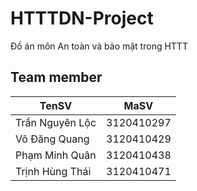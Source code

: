 # HTTTDN-Project
Đồ án môn An toàn và bảo mật trong HTTT

## Team member
| TenSV              | MaSV       |
|--------------------|------------|
| Trần Nguyên Lộc    | 3120410297 |
| Võ Đăng Quang      | 3120410429 |
| Phạm Minh Quân     | 3120410438 |
| Trịnh Hùng Thái    | 3120410471 |
